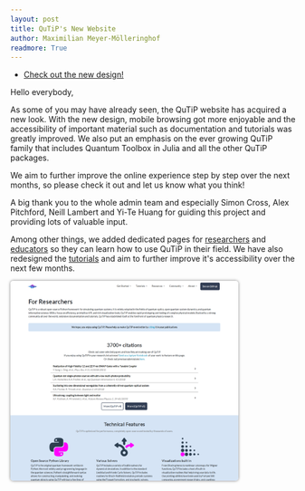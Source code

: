 ```yaml
---
layout: post
title: QuTiP's New Website
author: Maximilian Meyer-Mölleringhof
readmore: True
---
```


- [Check out the new design!](https://qutip.org)

Hello everybody,

As some of you may have already seen, the QuTiP website has acquired a new look. With the new design, mobile browsing got more enjoyable and the accessibility of important material such as documentation and tutorials was greatly improved. We also put an emphasis on the ever growing QuTiP family that includes Quantum Toolbox in Julia and all the other QuTiP packages.

We aim to further improve the online experience step by step over the next months, so please check it out and let us know what you think!

A big thank you to the whole admin team and especially Simon Cross, Alex Pitchford, Neill Lambert and Yi-Te Huang for guiding this project and providing lots of valuable input.

Among other things, we added dedicated pages for [researchers](https://qutip.org/research) and [educators](https://qutip.org/education) so they can learn how to use QuTiP in their field.
We have also redesigned the [tutorials](https://qutip.org/tutorials) and aim to further improve it's accessibility over the next few months.

<img alt="Example of new website design" src="/assets/new_website_design.png" width="80%" style="margin: auto; box-shadow: 0 0 5px grey; border-radius: 5px;">